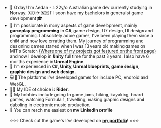 - 👋 G'day! I’m Aedan - a 22y/o Australian game dev currently studying in Norway. 🇦🇺 ✈ 🇳🇴 I'll soon have my bachelors in generalist game development 🎓
- 👀 I’m passionate in many aspects of game development, mainly **gameplay programming** in **C#**, game design, UX design, UI design and programming.  I absolutely adore games, I've been playing them since a child and now love creating them. My journey  of programming and designing games started when I was 13 years old making games on MIT's Scratch [(Where one of my projects got featured on the front page)](https://scratch.mit.edu/projects/11436928/) and now I develop in **Unity** full time for the past 3 years. I also have 6 months experience in **Unreal Engine**.
- 🔧 I’m experienced in **C#, Unity, Unreal blueprints, game design, graphic design and web design.**
- 💻📲 The platforms I've developed games for include PC, Android and WebGL.
- 👨‍💻 My IDE of choice is **Rider**.
- 🛶 My hobbies include going to game jams, hiking, kayaking, board games, watching Formula 1, travelling, making graphic designs and dabbling in electronic music production.
- 📨 You can reach me easiest on [**my LinkedIn profile**](www.linkedin.com/in/aedans)
<br> <br>⭐⭐⭐ Check out the game's I've developed on <a href="https://aedan.site">**my portfolio**</a>! ⭐⭐⭐
